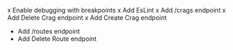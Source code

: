 x Enable debugging with breakpoints
x Add EsLint
x Add /crags endpoint
x Add Delete Crag endpoint
x Add Create Crag endpoint

- Add /routes endpoint
- Add Delete Route endpoint
